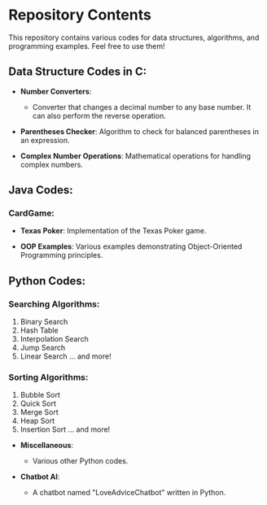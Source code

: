 # Repository Contents

This repository contains various codes for data structures, algorithms, and programming examples. Feel free to use them!

## Data Structure Codes in C:

- **Number Converters**:
  - Converter that changes a decimal number to any base number. It can also perform the reverse operation.

- **Parentheses Checker**: Algorithm to check for balanced parentheses in an expression.

- **Complex Number Operations**: Mathematical operations for handling complex numbers.

## Java Codes:

### CardGame:

- **Texas Poker**: Implementation of the Texas Poker game.

- **OOP Examples**: Various examples demonstrating Object-Oriented Programming principles.

## Python Codes:

### Searching Algorithms:

1. Binary Search
2. Hash Table
3. Interpolation Search
4. Jump Search
5. Linear Search
... and more!

### Sorting Algorithms:

1. Bubble Sort
2. Quick Sort
3. Merge Sort
4. Heap Sort
5. Insertion Sort
... and more!

- **Miscellaneous**:
  - Various other Python codes.

- **Chatbot AI**:
  - A chatbot named "LoveAdviceChatbot" written in Python.
